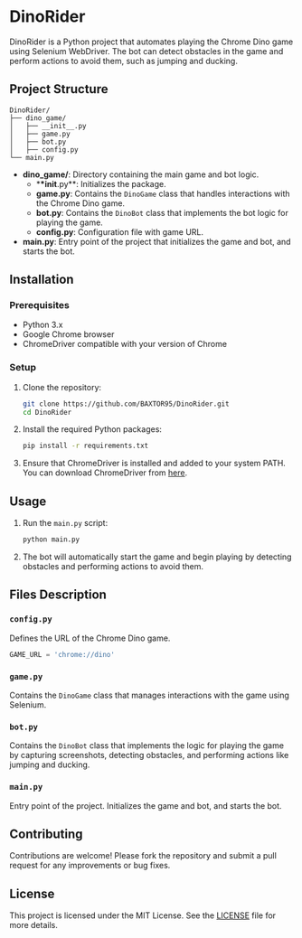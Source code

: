 # DinoRider

DinoRider is a Python project that automates playing the Chrome Dino game using Selenium WebDriver. The bot can detect obstacles in the game and perform actions to avoid them, such as jumping and ducking.

## Project Structure

```
DinoRider/
├── dino_game/
│   ├── __init__.py
│   ├── game.py
│   ├── bot.py
│   ├── config.py
└── main.py
```

- **dino_game/**: Directory containing the main game and bot logic.
  - \***\*init**.py\*\*: Initializes the package.
  - **game.py**: Contains the `DinoGame` class that handles interactions with the Chrome Dino game.
  - **bot.py**: Contains the `DinoBot` class that implements the bot logic for playing the game.
  - **config.py**: Configuration file with game URL.
- **main.py**: Entry point of the project that initializes the game and bot, and starts the bot.

## Installation

### Prerequisites

- Python 3.x
- Google Chrome browser
- ChromeDriver compatible with your version of Chrome

### Setup

1. Clone the repository:

   ```bash
   git clone https://github.com/BAXTOR95/DinoRider.git
   cd DinoRider
   ```

2. Install the required Python packages:

   ```bash
   pip install -r requirements.txt
   ```

3. Ensure that ChromeDriver is installed and added to your system PATH. You can download ChromeDriver from [here](https://sites.google.com/a/chromium.org/chromedriver/downloads).

## Usage

1. Run the `main.py` script:

   ```bash
   python main.py
   ```

2. The bot will automatically start the game and begin playing by detecting obstacles and performing actions to avoid them.

## Files Description

### `config.py`

Defines the URL of the Chrome Dino game.

```python
GAME_URL = 'chrome://dino'
```

### `game.py`

Contains the `DinoGame` class that manages interactions with the game using Selenium.

### `bot.py`

Contains the `DinoBot` class that implements the logic for playing the game by capturing screenshots, detecting obstacles, and performing actions like jumping and ducking.

### `main.py`

Entry point of the project. Initializes the game and bot, and starts the bot.

## Contributing

Contributions are welcome! Please fork the repository and submit a pull request for any improvements or bug fixes.

## License

This project is licensed under the MIT License. See the [LICENSE](LICENSE.md) file for more details.

